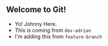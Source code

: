 ## Welcome to Git!

- Yo! Johnny Here.
- This is coming from `dev-adrian`
- I'm adding this from `feature-branch`